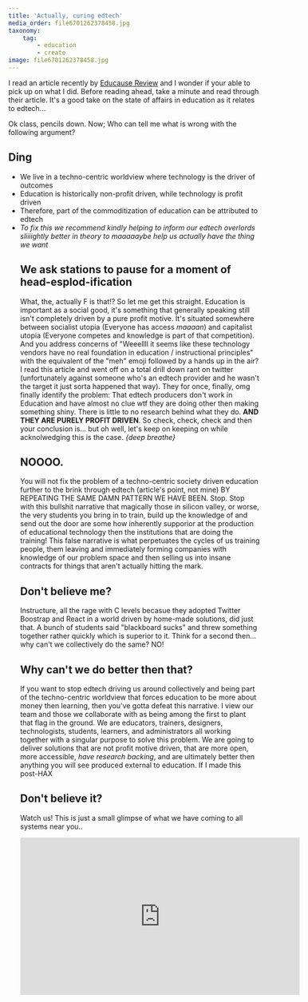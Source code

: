 ```yaml
---
title: 'Actually, curing edtech'
media_order: file6701262378458.jpg
taxonomy:
    tag:
        - education
        - create
image: file6701262378458.jpg
---
```


<p>I read an article recently by <a href="https://er.educause.edu/articles/2017/4/the-rise-of-educational-technology-as-a-sociocultural-and-ideological-phenomenon">Educause Review</a> and I wonder if your able to pick up on what I did. Before reading ahead, take a minute and read through their article. It's a good take on the state of affairs in education as it relates to edtech...</p>
<p>Ok class, pencils down. Now; Who can tell me what is wrong with the following argument?</p>
<h2>Ding</h2>
<ul>
<li>We live in a techno-centric worldview where technology is the driver of outcomes</li>
<li>Education is historically non-profit driven, while technology is profit driven</li>
<li>Therefore, part of the commoditization of education can be attributed to edtech</li>
<li><em>To fix this we recommend kindly helping to inform our edtech overlords sliiiightly better in theory to maaaaaybe help us actually have the thing we want</em>
<h2>We ask stations to pause for a moment of head-esplod-ification</h2>
<p>What, the, actually F is that!? So let me get this straight. Education is important as a social good, it's something that generally speaking still isn't completely driven by a pure profit motive. It's situated somewhere between socialist utopia (Everyone has access <em>maaaan</em>) and capitalist utopia (Everyone competes and knowledge is part of that competition). And you address concerns of "Weeellll it seems like these technology vendors have no real foundation in education / instructional principles" with the equivalent of the "meh" emoji followed by a hands up in the air?
I read this article and went off on a total drill down rant on twitter (unfortunately against someone who's an edtech provider and he wasn't the target it just sorta happened that way). They for once, finally, omg finally identify the problem: That edtech producers don't work in Education and have almost no clue wtf they are doing other then making something shiny. There is little to no research behind what they do. <strong>AND THEY ARE PURELY PROFIT DRIVEN</strong>. So check, check, check and then your conclusion is... but oh well, let's keep on keeping on while acknolwedging this is the case.
<em>{deep breathe}</em></p>
<h2>NOOOO.</h2>
<p>You will not fix the problem of a techno-centric society driven education further to the brink through edtech (article's point, not mine) BY REPEATING THE SAME DAMN PATTERN WE HAVE BEEN. Stop. Stop with this bullshit narrative that magically those in silicon valley, or worse, the very students you bring in to train, build up the knowledge of and send out the door are some how inherently supporior at the production of educational technology then the institutions that are doing the training!
This false narrative is what perpetuates the cycles of us training people, them leaving and immediately forming companies with knowledge of our problem space and then selling us into insane contracts for things that aren't actually hitting the mark.</p>
<h2>Don't believe me?</h2>
<p>Instructure, all the rage with C levels becasue they adopted Twitter Boostrap and React in a world driven by home-made solutions, did just that. A bunch of students said "blackboard sucks" and threw something together rather quickly which is superior to it. Think for a second then... why can't we collectively do the same? NO! </p>
<h2>Why can't we do better then that?</h2>
<p>If you want to stop edtech driving us around collectively and being part of the techno-centric worldview that forces education to be more about money then learning, then you've gotta defeat this narrative. I view our team and those we collaborate with as being among the first to plant that flag in the ground. We are educators, trainers, designers, technologists, students, learners, and administrators all working together with a singular purpose to solve this problem. We are going to deliver solutions that are not profit motive driven, that are more open, more accessible, <em>have research backing</em>, and are ultimately better then anything you will see produced external to education. If I made this post-HAX</p>
<h2>Don't believe it?</h2>
<p>Watch us! This is just a small glimpse of what we have coming to all systems near you..</p>
<iframe width="560" height="315" src="https://www.youtube.com/embed/videoseries?list=PLJQupiji7J5dqyIVrKfPOujZKuqbmgJKm" frameborder="0" gesture="media" allowfullscreen=""></iframe></li>
</ul>
